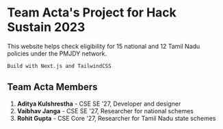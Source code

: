 # Team Acta's Project for Hack Sustain 2023

This website helps check eligibility for 15 national and 12 Tamil Nadu policies under the PMJDY network.

```text
Build with Next.js and TailwindCSS
```

## Team Acta Members

1. **Aditya Kulshrestha** - CSE SE '27, Developer and designer
2. **Vaibhav Janga** - CSE SE '27, Researcher for national schemes
3. **Rohit Gupta** - CSE Core '27, Researcher for Tamil Nadu state schemes
